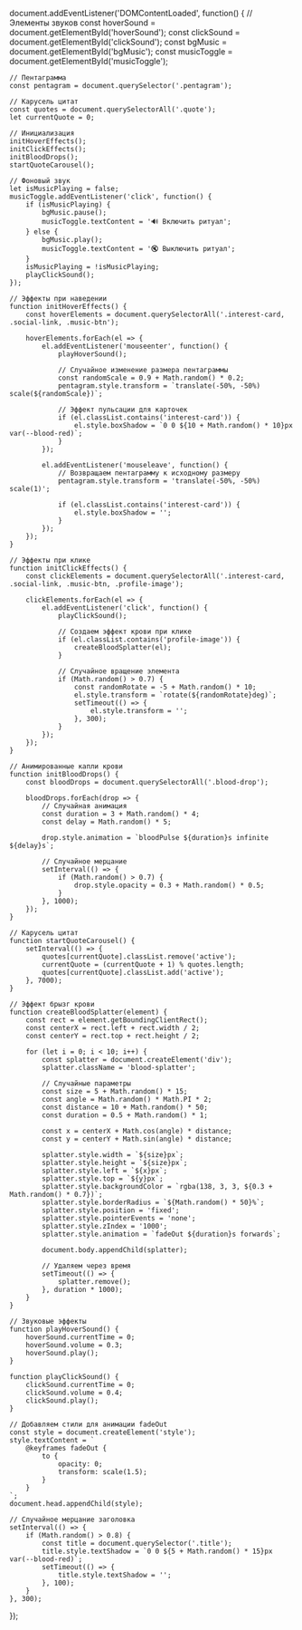 document.addEventListener('DOMContentLoaded', function() {
    // Элементы звуков
    const hoverSound = document.getElementById('hoverSound');
    const clickSound = document.getElementById('clickSound');
    const bgMusic = document.getElementById('bgMusic');
    const musicToggle = document.getElementById('musicToggle');
    
    // Пентаграмма
    const pentagram = document.querySelector('.pentagram');
    
    // Карусель цитат
    const quotes = document.querySelectorAll('.quote');
    let currentQuote = 0;
    
    // Инициализация
    initHoverEffects();
    initClickEffects();
    initBloodDrops();
    startQuoteCarousel();
    
    // Фоновый звук
    let isMusicPlaying = false;
    musicToggle.addEventListener('click', function() {
        if (isMusicPlaying) {
            bgMusic.pause();
            musicToggle.textContent = '🔊 Включить ритуал';
        } else {
            bgMusic.play();
            musicToggle.textContent = '🔇 Выключить ритуал';
        }
        isMusicPlaying = !isMusicPlaying;
        playClickSound();
    });
    
    // Эффекты при наведении
    function initHoverEffects() {
        const hoverElements = document.querySelectorAll('.interest-card, .social-link, .music-btn');
        
        hoverElements.forEach(el => {
            el.addEventListener('mouseenter', function() {
                playHoverSound();
                
                // Случайное изменение размера пентаграммы
                const randomScale = 0.9 + Math.random() * 0.2;
                pentagram.style.transform = `translate(-50%, -50%) scale(${randomScale})`;
                
                // Эффект пульсации для карточек
                if (el.classList.contains('interest-card')) {
                    el.style.boxShadow = `0 0 ${10 + Math.random() * 10}px var(--blood-red)`;
                }
            });
            
            el.addEventListener('mouseleave', function() {
                // Возвращаем пентаграмму к исходному размеру
                pentagram.style.transform = 'translate(-50%, -50%) scale(1)';
                
                if (el.classList.contains('interest-card')) {
                    el.style.boxShadow = '';
                }
            });
        });
    }
    
    // Эффекты при клике
    function initClickEffects() {
        const clickElements = document.querySelectorAll('.interest-card, .social-link, .music-btn, .profile-image');
        
        clickElements.forEach(el => {
            el.addEventListener('click', function() {
                playClickSound();
                
                // Создаем эффект крови при клике
                if (el.classList.contains('profile-image')) {
                    createBloodSplatter(el);
                }
                
                // Случайное вращение элемента
                if (Math.random() > 0.7) {
                    const randomRotate = -5 + Math.random() * 10;
                    el.style.transform = `rotate(${randomRotate}deg)`;
                    setTimeout(() => {
                        el.style.transform = '';
                    }, 300);
                }
            });
        });
    }
    
    // Анимированные капли крови
    function initBloodDrops() {
        const bloodDrops = document.querySelectorAll('.blood-drop');
        
        bloodDrops.forEach(drop => {
            // Случайная анимация
            const duration = 3 + Math.random() * 4;
            const delay = Math.random() * 5;
            
            drop.style.animation = `bloodPulse ${duration}s infinite ${delay}s`;
            
            // Случайное мерцание
            setInterval(() => {
                if (Math.random() > 0.7) {
                    drop.style.opacity = 0.3 + Math.random() * 0.5;
                }
            }, 1000);
        });
    }
    
    // Карусель цитат
    function startQuoteCarousel() {
        setInterval(() => {
            quotes[currentQuote].classList.remove('active');
            currentQuote = (currentQuote + 1) % quotes.length;
            quotes[currentQuote].classList.add('active');
        }, 7000);
    }
    
    // Эффект брызг крови
    function createBloodSplatter(element) {
        const rect = element.getBoundingClientRect();
        const centerX = rect.left + rect.width / 2;
        const centerY = rect.top + rect.height / 2;
        
        for (let i = 0; i < 10; i++) {
            const splatter = document.createElement('div');
            splatter.className = 'blood-splatter';
            
            // Случайные параметры
            const size = 5 + Math.random() * 15;
            const angle = Math.random() * Math.PI * 2;
            const distance = 10 + Math.random() * 50;
            const duration = 0.5 + Math.random() * 1;
            
            const x = centerX + Math.cos(angle) * distance;
            const y = centerY + Math.sin(angle) * distance;
            
            splatter.style.width = `${size}px`;
            splatter.style.height = `${size}px`;
            splatter.style.left = `${x}px`;
            splatter.style.top = `${y}px`;
            splatter.style.backgroundColor = `rgba(138, 3, 3, ${0.3 + Math.random() * 0.7})`;
            splatter.style.borderRadius = `${Math.random() * 50}%`;
            splatter.style.position = 'fixed';
            splatter.style.pointerEvents = 'none';
            splatter.style.zIndex = '1000';
            splatter.style.animation = `fadeOut ${duration}s forwards`;
            
            document.body.appendChild(splatter);
            
            // Удаляем через время
            setTimeout(() => {
                splatter.remove();
            }, duration * 1000);
        }
    }
    
    // Звуковые эффекты
    function playHoverSound() {
        hoverSound.currentTime = 0;
        hoverSound.volume = 0.3;
        hoverSound.play();
    }
    
    function playClickSound() {
        clickSound.currentTime = 0;
        clickSound.volume = 0.4;
        clickSound.play();
    }
    
    // Добавляем стили для анимации fadeOut
    const style = document.createElement('style');
    style.textContent = `
        @keyframes fadeOut {
            to {
                opacity: 0;
                transform: scale(1.5);
            }
        }
    `;
    document.head.appendChild(style);
    
    // Случайное мерцание заголовка
    setInterval(() => {
        if (Math.random() > 0.8) {
            const title = document.querySelector('.title');
            title.style.textShadow = `0 0 ${5 + Math.random() * 15}px var(--blood-red)`;
            setTimeout(() => {
                title.style.textShadow = '';
            }, 100);
        }
    }, 300);
});